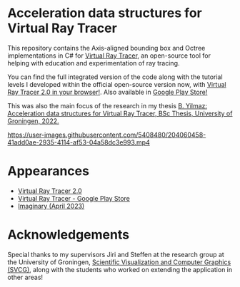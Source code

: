 # Acceleration data structures for Virtual Ray Tracer
This repository contains the Axis-aligned bounding box and Octree implementations in C# for [Virtual Ray Tracer](https://github.com/wezel/Virtual-Ray-Tracer), an open-source tool for helping with education and experimentation of ray tracing.  

You can find the full integrated version of the code along with the tutorial levels I developed within the official open-source version now, with [Virtual Ray Tracer 2.0 in your browser!](https://wezel.github.io/Virtual-Ray-Tracer/). Also available in [Google Play Store!](https://play.google.com/store/apps/details?id=com.RUG.VirtualRayTracer)   

This was also the main focus of the research in my thesis [B. Yilmaz: Acceleration data structures for Virtual Ray Tracer, BSc Thesis, University of Groningen, 2022.](https://fse.studenttheses.ub.rug.nl/27838)


<https://user-images.githubusercontent.com/5408480/204060458-41add0ae-2935-4114-af53-04a58dc3e993.mp4>  

# Appearances
- [Virtual Ray Tracer 2.0](https://wezel.github.io/Virtual-Ray-Tracer/)
- [Virtual Ray Tracer - Google Play Store](https://play.google.com/store/apps/details?id=com.RUG.VirtualRayTracer)
- [Imaginary (April 2023)](https://www.imaginary.org/program/virtual-ray-tracer)

# Acknowledgements
Special thanks to my supervisors Jiri and Steffen at the research group at the University of Groningen, [Scientific Visualization and Computer Graphics (SVCG)](https://www.cs.rug.nl/svcg/), along with the students who worked on extending the application in other areas!


